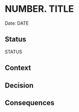 # NUMBER. TITLE

Date: DATE

## Status

STATUS

## Context

<!-- The issue motivating this decision, and any context that influences or constrains the decision. -->

## Decision

<!-- The change that we're proposing or have agreed to implement. -->

## Consequences

<!-- What becomes easier or more difficult to do and any risks introduced by the change that will need to be mitigated. -->
